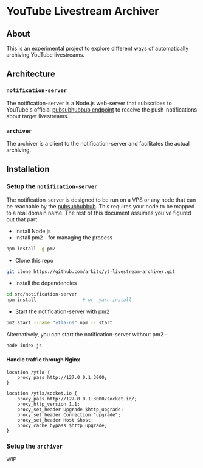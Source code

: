 # YouTube Livestream Archiver

## About

This is an experimental project to explore different ways of automatically archiving YouTube livestreams.

## Architecture

### `notification-server`

The notification-server is a Node.js web-server that subscribes to YouTube's official [pubsubhubbub endpoint](https://pubsubhubbub.appspot.com/) to receive the push-notifications about target livestreams.

### `archiver`

The archiver is a client to the notification-server and facilitates the actual archiving.

## Installation

### Setup the `notification-server`

The notification-server is designed to be run on a VPS or any node that can be reachable by the [pubsubhubbub](https://github.com/pubsubhubbub/PubSubHubbub). This requires your node to be mapped to a real domain name. The rest of this document assumes you've figured out that part.

- Install Node.js
- Install pm2 - for managing the process
```bash
npm install -g pm2
```
- Clone this repo
```bash
git clone https://github.com/arkits/yt-livestream-archiver.git
```
- Install the dependencies
```bash
cd src/notification-server
npm install                 # or  yarn install
```
- Start the notification-server with pm2
```bash
pm2 start --name "ytla-ns" npm -- start
```
Alternatively, you can start the notification-server without pm2 - 
```bash
node index.js
```
#### Handle traffic through Nginx

```
location /ytla {
    proxy_pass http://127.0.0.1:3000;
}

location /ytla/socket.io {
    proxy_pass http://127.0.0.1:3000/socket.io/;
    proxy_http_version 1.1;
    proxy_set_header Upgrade $http_upgrade;
    proxy_set_header Connection "upgrade";
    proxy_set_header Host $host;
    proxy_cache_bypass $http_upgrade;
}
```

### Setup the `archiver`

WIP